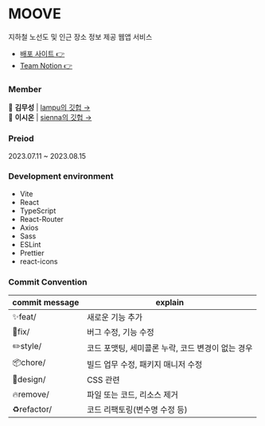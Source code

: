 # MOOVE
지하철 노선도 및 인근 장소 정보 제공 웹앱 서비스
- [배포 사이트 👉](https://sienna0715.github.io/moove/)
- [Team Notion  👉](https://fluoridated-locust-c63.notion.site/MOOVE-382f79602af24adc8f7d5f6fe49349ff?pvs=4)

### Member
🐶 **김무성** | [lampu의 깃헙 →](https://github.com/lapmu) <br />
🐼 **이시온** | [sienna의 깃헙 →](https://github.com/sienna0715)

### Preiod
2023.07.11 ~ 2023.08.15

### Development environment
- Vite
- React
- TypeScript
- React-Router
- Axios
- Sass
- ESLint
- Prettier
- react-icons

### Commit Convention
|commit message|explain|
|--|--|
|✨feat/|새로운 기능 추가|
|🐛fix/|버그 수정, 기능 수정|
|✏️style/|코드 포맷팅, 세미콜론 누락, 코드 변경이 없는 경우|
|📦chore/|빌드 업무 수정, 패키지 매니저 수정|
|💄design/|CSS 관련|
|🔥remove/|파일 또는 코드, 리소스 제거|
|♻️refactor/|코드 리팩토링(변수명 수정 등)|
